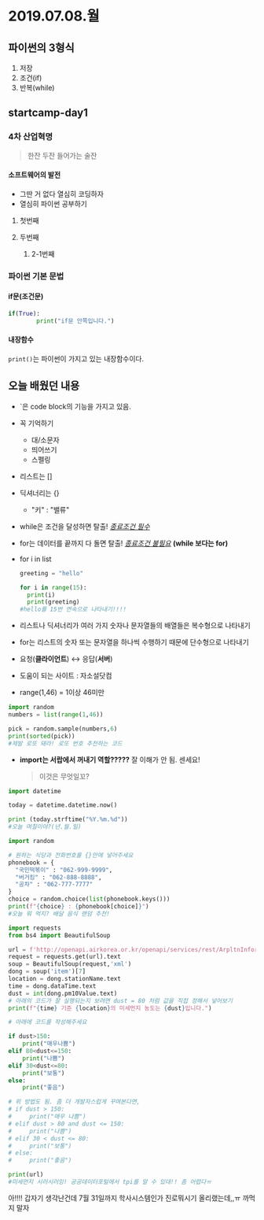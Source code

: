 # 2019.07.08.월
## 파이썬의 3형식
1. 저장
2. 조건(if)
3. 반복(while)

## startcamp-day1

### 4차 산업혁명
> 한잔 두잔 들어가는 술잔 

#### 소프트웨어의 발전

- 그딴 거 없다 열심히 코딩하자
- 열심히 파이썬 공부하기

1. 첫번째
2. 두번째

	1. 2-1번째

### 파이썬 기본 문법
#### if문(조건문)

```python
if(True):
		print("if문 안쪽입니다.")
```

#### 내장함수
`print()`는 파이썬이 가지고 있는 내장함수이다.



## 오늘 배웠던 내용
- `은 code block의 기능을 가지고 있음.

- 꼭 기억하기
  - 대/소문자
  - 띄어쓰기
  - 스펠링
  
- 리스트는 []

- 딕셔너리는 {}
  
  - "키" : "밸류"
  
- while은 조건을 달성하면 탈출! *<u>종료조건 필수</u>*

- for는 데이터를 끝까지 다 돌면 탈출! *<u>종료조건 불필요</u>* **(while 보다는 for)**

- for i in list

  ```python
  greeting = "hello"
  
  for i in range(15):
    print(i)
    print(greeting)
  #hello를 15번 연속으로 나타내기!!!!
  ```

  

- 리스트나 딕셔너리가 여러 가지 숫자나 문자열들의 배열들은 복수형으로 나타내기
- for는 리스트의 숫자 또는 문자열을 하나씩 수행하기 때문에 단수형으로 나타내기
- 요청(**클라이언트**) ↔ 응답(**서버**)
- 도움이 되는 사이트 : 자소설닷컴
- range(1,46) = 1이상 46미만

```python
import random
numbers = list(range(1,46))

pick = random.sample(numbers,6)
print(sorted(pick))
#제발 로또 돼라! 로또 번호 추천하는 코드
```

- **import는 서랍에서 꺼내기 역할?????** 잘 이해가 안 됨. 센세요!

  > 이것은 무엇일꼬? 

```python
import datetime

today = datetime.datetime.now()

print (today.strftime("%Y.%m.%d"))
#오늘 며칠이야?(년.월.일)
```

```python
import random

# 원하는 식당과 전화번호를 {}안에 넣어주세요
phonebook = { 
  "국민떡볶이" : "062-999-9999",
  "버거킹" : "062-888-8888",
  "공차" : "062-777-7777"
}
choice = random.choice(list(phonebook.keys()))
print(f"{choice} : {phonebook[choice]}")
#오늘 뭐 먹지? 배달 음식 랜덤 추천!
```

```python
import requests
from bs4 import BeautifulSoup

url = f'http://openapi.airkorea.or.kr/openapi/services/rest/ArpltnInforInqireSvc/getCtprvnRltmMesureDnsty?serviceKey={key}&numOfRows=10&pageSize=10&pageNo=1&startPage=1&sidoName=%EA%B4%91%EC%A3%BC&ver=1.6'
request = requests.get(url).text
soup = BeautifulSoup(request,'xml')
dong = soup('item')[7]
location = dong.stationName.text
time = dong.dataTime.text
dust = int(dong.pm10Value.text)
# 아래의 코드가 잘 실행되는지 보려면 dust = 80 처럼 값을 직접 정해서 넣어보기
print(f"{time} 기준 {location}의 미세먼지 농도는 {dust}입니다.")

# 아래에 코드를 작성해주세요

if dust>150:
    print("매우나쁨")
elif 80<dust<=150:
    print("나쁨")
elif 30<dust<=80:
    print("보통")
else:
    print("좋음")

# 위 방법도 됨. 좀 더 개발자스럽게 꾸며본다면,
# if dust > 150:
#     print("매우 나쁨")
# elif dust > 80 and dust <= 150:
#     print("나쁨")
# elif 30 < dust <= 80:
#     print("보통")
# else:
#     print("좋음")

print(url)
#미세먼지 시러시러잉! 공공데이터포털에서 tpi를 알 수 있대!! 좀 어렵다ㅠ
```

아!!!! 갑자기 생각난건데 7월 31일까지 학사시스템인가 진로뭐시기 올리랬는데,,ㅠ 까먹지 말자